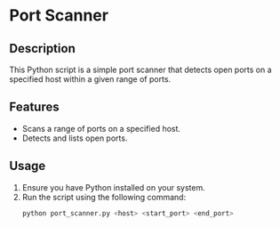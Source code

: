 # Port Scanner

## Description
This Python script is a simple port scanner that detects open ports on a specified host within a given range of ports.

## Features
- Scans a range of ports on a specified host.
- Detects and lists open ports.

## Usage
1. Ensure you have Python installed on your system.
2. Run the script using the following command:
   ```bash
   python port_scanner.py <host> <start_port> <end_port>
